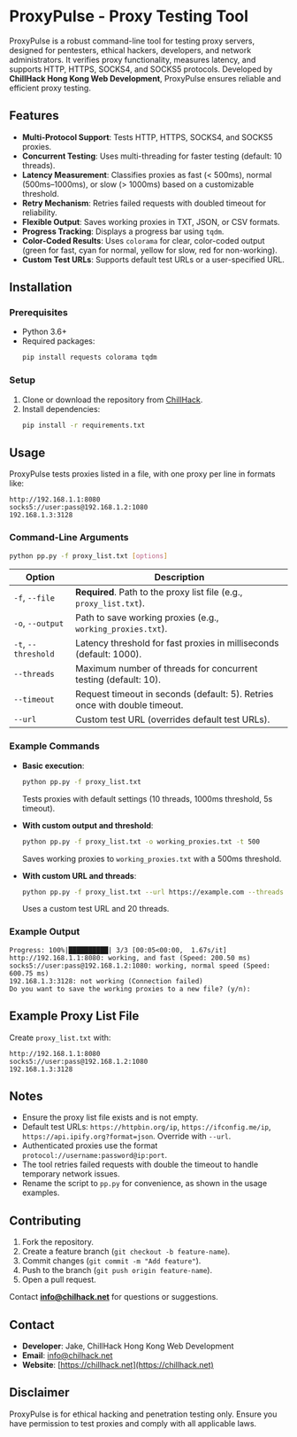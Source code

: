 # ProxyPulse - Proxy Testing Tool

ProxyPulse is a robust command-line tool for testing proxy servers, designed for pentesters, ethical hackers, developers, and network administrators. It verifies proxy functionality, measures latency, and supports HTTP, HTTPS, SOCKS4, and SOCKS5 protocols. Developed by **ChillHack Hong Kong Web Development**, ProxyPulse ensures reliable and efficient proxy testing.

## Features

- **Multi-Protocol Support**: Tests HTTP, HTTPS, SOCKS4, and SOCKS5 proxies.
- **Concurrent Testing**: Uses multi-threading for faster testing (default: 10 threads).
- **Latency Measurement**: Classifies proxies as fast (< 500ms), normal (500ms–1000ms), or slow (> 1000ms) based on a customizable threshold.
- **Retry Mechanism**: Retries failed requests with doubled timeout for reliability.
- **Flexible Output**: Saves working proxies in TXT, JSON, or CSV formats.
- **Progress Tracking**: Displays a progress bar using `tqdm`.
- **Color-Coded Results**: Uses `colorama` for clear, color-coded output (green for fast, cyan for normal, yellow for slow, red for non-working).
- **Custom Test URLs**: Supports default test URLs or a user-specified URL.

## Installation

### Prerequisites
- Python 3.6+
- Required packages:
  ```bash
  pip install requests colorama tqdm
  ```

### Setup
1. Clone or download the repository from [ChillHack](https://chillhack.net).
2. Install dependencies:
   ```bash
   pip install -r requirements.txt
   ```

## Usage

ProxyPulse tests proxies listed in a file, with one proxy per line in formats like:
```
http://192.168.1.1:8080
socks5://user:pass@192.168.1.2:1080
192.168.1.3:3128
```

### Command-Line Arguments
```bash
python pp.py -f proxy_list.txt [options]
```

| Option             | Description                                                                 |
|--------------------|-----------------------------------------------------------------------------|
| `-f`, `--file`     | **Required**. Path to the proxy list file (e.g., `proxy_list.txt`).         |
| `-o`, `--output`   | Path to save working proxies (e.g., `working_proxies.txt`).                 |
| `-t`, `--threshold`| Latency threshold for fast proxies in milliseconds (default: 1000).         |
| `--threads`        | Maximum number of threads for concurrent testing (default: 10).             |
| `--timeout`        | Request timeout in seconds (default: 5). Retries once with double timeout.  |
| `--url`            | Custom test URL (overrides default test URLs).                              |

### Example Commands
- **Basic execution**:
  ```bash
  python pp.py -f proxy_list.txt
  ```
  Tests proxies with default settings (10 threads, 1000ms threshold, 5s timeout).

- **With custom output and threshold**:
  ```bash
  python pp.py -f proxy_list.txt -o working_proxies.txt -t 500
  ```
  Saves working proxies to `working_proxies.txt` with a 500ms threshold.

- **With custom URL and threads**:
  ```bash
  python pp.py -f proxy_list.txt --url https://example.com --threads 20
  ```
  Uses a custom test URL and 20 threads.

### Example Output
```
Progress: 100%|██████████| 3/3 [00:05<00:00,  1.67s/it]
http://192.168.1.1:8080: working, and fast (Speed: 200.50 ms)
socks5://user:pass@192.168.1.2:1080: working, normal speed (Speed: 600.75 ms)
192.168.1.3:3128: not working (Connection failed)
Do you want to save the working proxies to a new file? (y/n):
```

## Example Proxy List File
Create `proxy_list.txt` with:
```
http://192.168.1.1:8080
socks5://user:pass@192.168.1.2:1080
192.168.1.3:3128
```

## Notes
- Ensure the proxy list file exists and is not empty.
- Default test URLs: `https://httpbin.org/ip`, `https://ifconfig.me/ip`, `https://api.ipify.org?format=json`. Override with `--url`.
- Authenticated proxies use the format `protocol://username:password@ip:port`.
- The tool retries failed requests with double the timeout to handle temporary network issues.
- Rename the script to `pp.py` for convenience, as shown in the usage examples.

## Contributing
1. Fork the repository.
2. Create a feature branch (`git checkout -b feature-name`).
3. Commit changes (`git commit -m "Add feature"`).
4. Push to the branch (`git push origin feature-name`).
5. Open a pull request.

Contact **info@chilhack.net** for questions or suggestions.


## Contact
- **Developer**: Jake, ChillHack Hong Kong Web Development
- **Email**: [info@chilhack.net](mailto:info@chilhack.net)
- **Website**: [https://chillhack.net](https://chillhack.net)

## Disclaimer
ProxyPulse is for ethical hacking and penetration testing only. Ensure you have permission to test proxies and comply with all applicable laws.
